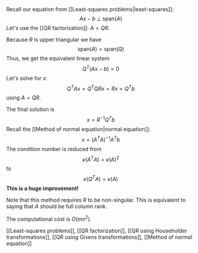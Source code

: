 Recall our equation from [[Least-squares problems|least-squares]]:
$$
Ax - b \; \perp \; \text{span}(A)
$$
Let's use the [[QR factorization]]: $A = QR$.

Because $R$ is upper triangular we have
$$
\text{span}(A) = \text{span}(Q)
$$
Thus, we get the equivalent linear system
$$
Q^T(Ax - b) = 0
$$
Let's solve for $x$:
$$
Q^T A x = Q^T QR x = Rx = Q^T b
$$
using $A=QR$.

The final solution is
$$
x = R^{-1} Q^T b
$$
Recall the [[Method of normal equation|normal equation]]: 
$$
x = (A^TA)^{-1} A^T b
$$
The condition number is reduced from 
$$
\kappa(A^T A) = \kappa(A)^2
$$
to
$$
\kappa(Q^T A) = \kappa(A)
$$
**This is a huge improvement!**

Note that this method requires $R$ to be non-singular. This is equivalent to saying that $A$ should be full column rank.

The computational cost is $O(mn^2)$.

[[Least-squares problems]], [[QR factorization]], [[QR using Householder transformations]], [[QR using Givens transformations]], [[Method of normal equation]]